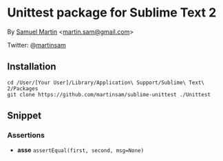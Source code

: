 # Unittest package for Sublime Text 2


By [Samuel Martin](http://blog.creaone.fr) <<martin.sam@gmail.com>>

Twitter: @[martinsam](http://twitter.com/martinsam)

## Installation

	cd /User/[Your User]/Library/Application\ Support/Sublime\ Text\ 2/Packages
	git clone https://github.com/martinsam/sublime-unittest ./Unittest

## Snippet

### Assertions

- **asse** `assertEqual(first, second, msg=None)`